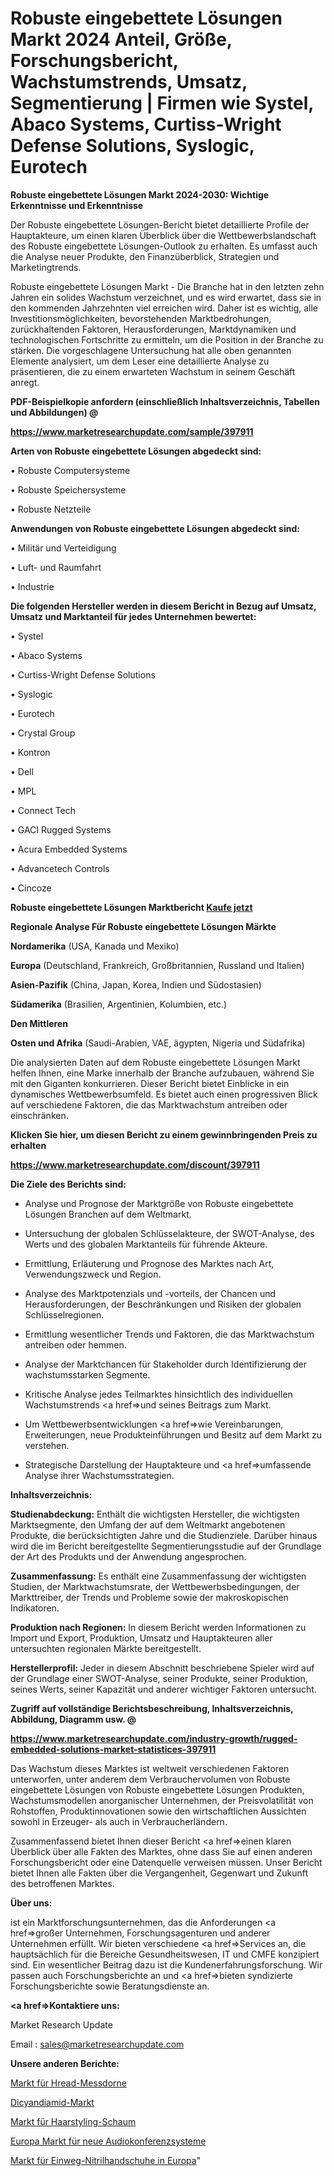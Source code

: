 # Robuste eingebettete Lösungen Markt 2024 Anteil, Größe, Forschungsbericht, Wachstumstrends, Umsatz, Segmentierung | Firmen wie Systel, Abaco Systems, Curtiss-Wright Defense Solutions, Syslogic, Eurotech

<strong>Robuste eingebettete Lösungen Markt 2024-2030: Wichtige Erkenntnisse und Erkenntnisse</strong>

Der Robuste eingebettete Lösungen-Bericht bietet detaillierte Profile der Hauptakteure, um einen klaren Überblick über die Wettbewerbslandschaft des Robuste eingebettete Lösungen-Outlook zu erhalten. Es umfasst auch die Analyse neuer Produkte, den Finanzüberblick, Strategien und Marketingtrends.

Robuste eingebettete Lösungen Markt - Die Branche hat in den letzten zehn Jahren ein solides Wachstum verzeichnet, und es wird erwartet, dass sie in den kommenden Jahrzehnten viel erreichen wird. Daher ist es wichtig, alle Investitionsmöglichkeiten, bevorstehenden Marktbedrohungen, zurückhaltenden Faktoren, Herausforderungen, Marktdynamiken und technologischen Fortschritte zu ermitteln, um die Position in der Branche zu stärken. Die vorgeschlagene Untersuchung hat alle oben genannten Elemente analysiert, um dem Leser eine detaillierte Analyse zu präsentieren, die zu einem erwarteten Wachstum in seinem Geschäft anregt.



<strong><b>PDF-Beispielkopie anfordern (einschließlich Inhaltsverzeichnis, Tabellen und Abbildungen) @ </b></strong>

<strong><a href=https://www.marketresearchupdate.com/sample/397911>

<strong>https://www.marketresearchupdate.com/sample/397911</u></a></strong></strong>



<strong>Arten von Robuste eingebettete Lösungen abgedeckt sind:</strong>

• Robuste Computersysteme

• Robuste Speichersysteme

• Robuste Netzteile



<strong>Anwendungen von Robuste eingebettete Lösungen abgedeckt sind:</strong>

• Militär und Verteidigung

• Luft- und Raumfahrt

• Industrie



<strong>Die folgenden Hersteller werden in diesem Bericht in Bezug auf Umsatz, Umsatz und Marktanteil für jedes Unternehmen bewertet:</strong>

• Systel

• Abaco Systems

• Curtiss-Wright Defense Solutions

• Syslogic

• Eurotech

• Crystal Group

• Kontron

• Dell

• MPL

• Connect Tech

• GACI Rugged Systems

• Acura Embedded Systems

• Advancetech Controls

• Cincoze



<strong>Robuste eingebettete Lösungen Marktbericht <a href=https://www.marketresearchupdate.com/buynow/397911>Kaufe jetzt</a></strong>



<strong>Regionale Analyse Für Robuste eingebettete Lösungen Märkte</strong>



<strong>Nordamerika</strong> (USA, Kanada und Mexiko)



<strong>Europa</strong> (Deutschland, Frankreich, Großbritannien, Russland und Italien)



<strong>Asien-Pazifik</strong> (China, Japan, Korea, Indien und Südostasien)



<strong>Südamerika</strong> (Brasilien, Argentinien, Kolumbien, etc.)



<strong>Den Mittleren</strong> 

<strong>Osten und Afrika</strong> (Saudi-Arabien, VAE, ägypten, Nigeria und Südafrika)

Die analysierten Daten auf dem Robuste eingebettete Lösungen Markt helfen Ihnen, eine Marke innerhalb der Branche aufzubauen, während Sie mit den Giganten konkurrieren. Dieser Bericht bietet Einblicke in ein dynamisches Wettbewerbsumfeld. Es bietet auch einen progressiven Blick auf verschiedene Faktoren, die das Marktwachstum antreiben oder einschränken.



<strong>Klicken Sie hier, um diesen Bericht zu einem gewinnbringenden Preis zu erhalten
</strong>

<strong><a href=https://www.marketresearchupdate.com/discount/397911>https://www.marketresearchupdate.com/discount/397911</b></u></strong></a>



<strong>Die Ziele des Berichts sind:</strong>

- Analyse und Prognose der Marktgröße von Robuste eingebettete Lösungen Branchen auf dem Weltmarkt.

- Untersuchung der globalen Schlüsselakteure, der SWOT-Analyse, des Werts und des globalen Marktanteils für führende Akteure.

- Ermittlung, Erläuterung und Prognose des Marktes nach Art, Verwendungszweck und Region.

- Analyse des Marktpotenzials und -vorteils, der Chancen und Herausforderungen, der Beschränkungen und Risiken der globalen Schlüsselregionen.

- Ermittlung wesentlicher Trends und Faktoren, die das Marktwachstum antreiben oder hemmen.

- Analyse der Marktchancen für Stakeholder durch Identifizierung der wachstumsstarken Segmente.

- Kritische Analyse jedes Teilmarktes hinsichtlich des individuellen Wachstumstrends <a href=>und</a> seines Beitrags zum Markt.

- Um Wettbewerbsentwicklungen <a href=>wie</a> Vereinbarungen, Erweiterungen, neue Produkteinführungen und Besitz auf dem Markt zu verstehen.

- Strategische Darstellung der Hauptakteure und <a href=>umfas</a>sende Analyse ihrer Wachstumsstrategien.



<strong>Inhaltsverzeichnis:</strong>



<strong>Studienabdeckung:</strong> Enthält die wichtigsten Hersteller, die wichtigsten Marktsegmente, den Umfang der auf dem Weltmarkt angebotenen Produkte, die berücksichtigten Jahre und die Studienziele. Darüber hinaus wird die im Bericht bereitgestellte Segmentierungsstudie auf der Grundlage der Art des Produkts und der Anwendung angesprochen.



<strong>Zusammenfassung:</strong> Es enthält eine Zusammenfassung der wichtigsten Studien, der Marktwachstumsrate, der Wettbewerbsbedingungen, der Markttreiber, der Trends und Probleme sowie der makroskopischen Indikatoren.



<strong>Produktion nach Regionen:</strong> In diesem Bericht werden Informationen zu Import und Export, Produktion, Umsatz und Hauptakteuren aller untersuchten regionalen Märkte bereitgestellt.



<strong>Herstellerprofil:</strong> Jeder in diesem Abschnitt beschriebene Spieler wird auf der Grundlage einer SWOT-Analyse, seiner Produkte, seiner Produktion, seines Werts, seiner Kapazität und anderer wichtiger Faktoren untersucht.



<strong><b>Zugriff auf vollständige Berichtsbeschreibung, Inhaltsverzeichnis, Abbildung, Diagramm usw. @ </b></strong>

<strong><a href=https://www.marketresearchupdate.com/industry-growth/rugged-embedded-solutions-market-statistices-397911>https://www.marketresearchupdate.com/industry-growth/rugged-embedded-solutions-market-statistices-397911</a></strong>

Das Wachstum dieses Marktes ist weltweit verschiedenen Faktoren unterworfen, unter anderem dem Verbrauchervolumen von Robuste eingebettete Lösungen von Robuste eingebettete Lösungen Produkten, Wachstumsmodellen anorganischer Unternehmen, der Preisvolatilität von Rohstoffen, Produktinnovationen sowie den wirtschaftlichen Aussichten sowohl in Erzeuger- als auch in Verbraucherländern.

Zusammenfassend bietet Ihnen dieser Bericht <a href=>einen</a> klaren Überblick über alle Fakten des Marktes, ohne dass Sie auf einen anderen Forschungsbericht oder eine Datenquelle verweisen müssen. Unser Bericht bietet Ihnen alle Fakten über die Vergangenheit, Gegenwart und Zukunft des betroffenen Marktes.



<strong>Über uns:</strong>

 ist ein Marktforschungsunternehmen, das die Anforderungen <a href=>großer</a> Unternehmen, Forschungsagenturen und anderer Unternehmen erfüllt. Wir bieten verschiedene <a href=>Services</a> an, die hauptsächlich für die Bereiche Gesundheitswesen, IT und CMFE konzipiert sind. Ein wesentlicher Beitrag dazu ist die Kundenerfahrungsforschung. Wir passen auch Forschungsberichte an und <a href=>bieten</a> syndizierte Forschungsberichte sowie Beratungsdienste an.



<strong><a href=>Kontaktiere uns:</a></strong>

Market Research Update

Email : sales@marketresearchupdate.com



<strong>Unsere anderen Berichte:</strong>

<a href=https://www.linkedin.com/pulse/hread-plug-gauges-market-has-huge-demand-worldwide>Markt für Hread-Messdorne</a>

<a href=https://www.linkedin.com/pulse/dicyandiamide-market-2023-analysis-growth-drivers>Dicyandiamid-Markt</a>

<a href=https://www.linkedin.com/pulse/hair-styling-foam-market-size-trends-consumption>Markt für Haarstyling-Schaum</a>

<a href=https://www.linkedin.com/pulse/europe-new-audio-conference-system-market-current>Europa Markt für neue Audiokonferenzsysteme</a>

<a href=https://www.linkedin.com/pulse/europe-disposable-nitrile-gloves-market-future-demand>Markt für Einweg-Nitrilhandschuhe in Europa</a>"

